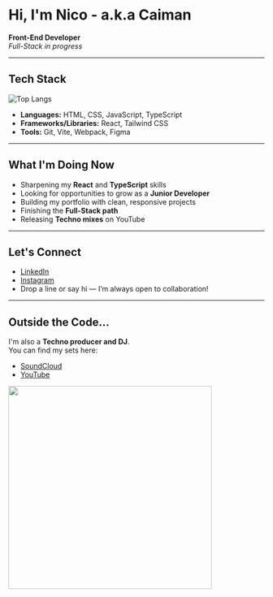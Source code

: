 # Hi, I'm Nico - a.k.a **Caiman**

**Front-End Developer**  
_Full-Stack in progress_

---

## Tech Stack

![Top Langs](https://github-readme-stats.vercel.app/api/top-langs/?username=CaimanBrujo&layout=compact&theme=dark)

- **Languages:** HTML, CSS, JavaScript, TypeScript
- **Frameworks/Libraries:** React, Tailwind CSS
- **Tools:** Git, Vite, Webpack, Figma

---

## What I'm Doing Now

- Sharpening my **React** and **TypeScript** skills
- Looking for opportunities to grow as a **Junior Developer**
- Building my portfolio with clean, responsive projects
- Finishing the **Full-Stack path**
- Releasing **Techno mixes** on YouTube

---

## Let's Connect

- [LinkedIn](www.linkedin.com/in/nicobugedo)
- [Instagram](https://www.instagram.com/caimanbrujo/)
- Drop a line or say hi — I’m always open to collaboration!

---

## Outside the Code...

I'm also a **Techno producer and DJ**.  
You can find my sets here:

- [SoundCloud](https://soundcloud.com/caimanbrujo)
- [YouTube](https://www.youtube.com/@CaimanBrujo)

<img src="https://media1.giphy.com/media/v1.Y2lkPTc5MGI3NjExZ3czNXVnOTM1eHhwNWFubnA1NXh4anZubXJieWhyanhnd2ViZmJhbiZlcD12MV9pbnRlcm5hbF9naWZfYnlfaWQmY3Q9Zw/Dh5q0sShxgp13DwrvG/giphy.gif" width="400" />
